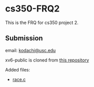# cs350-FRQ2
This is the FRQ for cs350 project 2.

## Submission

email: kodachi@usc.edu

xv6-public is cloned from [this repository](https://github.com/mit-pdos/xv6-public.git)

Added files:
- [race.c](./xv6-public/race.c)
